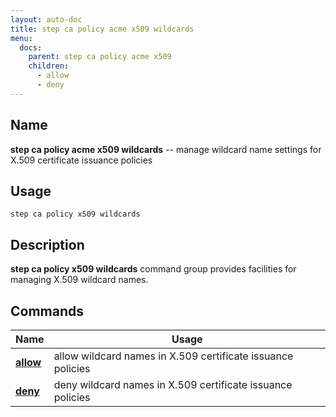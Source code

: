```yaml
---
layout: auto-doc
title: step ca policy acme x509 wildcards
menu:
  docs:
    parent: step ca policy acme x509
    children:
      - allow
      - deny
---
```


## Name
**step ca policy acme x509 wildcards** -- manage wildcard name settings for X.509 certificate issuance policies

## Usage

```raw
step ca policy x509 wildcards
```

## Description

**step ca policy x509 wildcards** command group provides facilities for managing X.509 wildcard names.

## Commands


| Name | Usage |
|---|---|
| **[allow](allow/)** | allow wildcard names in X.509 certificate issuance policies |
| **[deny](deny/)** | deny wildcard names in X.509 certificate issuance policies |

